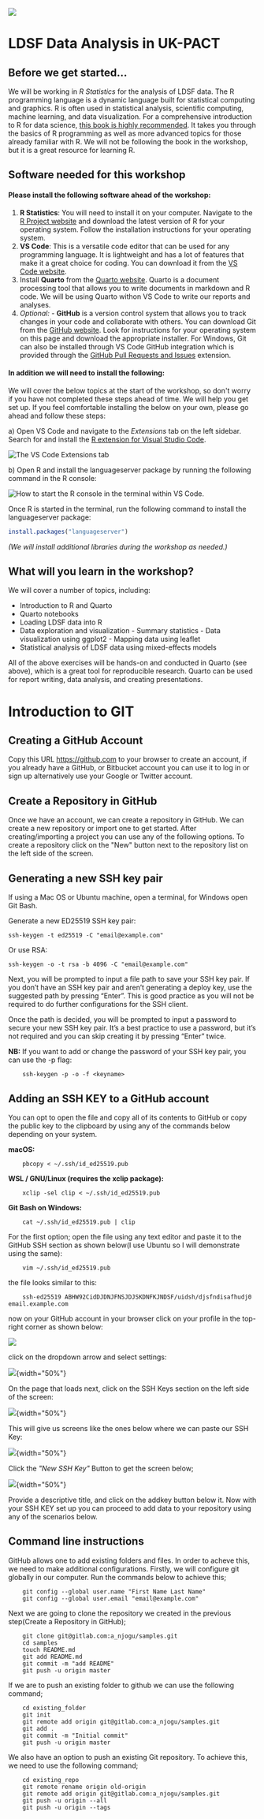 ![](figs/CIFOR-ICRAF_logo.png)

# LDSF Data Analysis in UK-PACT

## Before we get started...

We will be working in _R Statistics_ for the analysis of LDSF data. The R programming language is a dynamic language built for statistical computing and graphics. R is often used in statistical analysis, scientific computing, machine learning, and data visualization. For a comprehensive introduction to R for data science, [this book is highly recommended](https://r4ds.hadley.nz/). It takes you through the basics of R programming as well as more advanced topics for those already familiar with R. We will not be following the book in the workshop, but it is a great resource for learning R.

## Software needed for this workshop
#### Please install the following software ahead of the workshop:
1. **R Statistics**: You will need to install it on your computer. Navigate to the [R Project website](https://cloud.r-project.org/) and download the latest version of R for your operating system. Follow the installation instructions for your operating system.
2. **VS Code**: This is a versatile code editor that can be used for any programming language. It is lightweight and has a lot of features that make it a great choice for coding. You can download it from the [VS Code website](https://code.visualstudio.com/).
3. Install **Quarto** from the [Quarto website](https://quarto.org/). Quarto is a document processing tool that allows you to write documents in markdown and R code. We will be using Quarto withon VS Code to write our reports and analyses.
4. _Optional:_ - **GitHub** is a version control system that allows you to track changes in your code and collaborate with others. You can download Git from the [GitHub website](https://github.com/git-guides/install-git). Look for instructions for your operating system on this page and download the appropriate installer. For Windows, Git can also be installed through VS Code GitHub integration which is provided through the [GitHub Pull Requests and Issues](https://marketplace.visualstudio.com/items?itemName=GitHub.vscode-pull-request-github) extension.

#### In addition we will need to install the following:
We will cover the below topics at the start of the workshop, so don't worry if you have not completed these steps ahead of time. We will help you get set up. If you feel comfortable installing the below on your own, please go ahead and follow these steps:

a) Open VS Code and navigate to the _Extensions_ tab on the left sidebar. Search for and install the [R extension for Visual Studio Code](https://marketplace.visualstudio.com/items?itemName=REditorSupport.r).

![The VS Code Extensions tab](figs/vs_code_extensions.jpg)

b) Open R and install the languageserver package by running the following command in the R console:

![How to start the R console in the terminal within VS Code.](figs/vs_code_terminal_R.jpg)

Once R is started in the terminal, run the following command to install the languageserver package:

```R
install.packages("languageserver")
```

_(We will install additional libraries during the workshop as needed.)_

## What will you learn in the workshop?
We will cover a number of topics, including:
- Introduction to R and Quarto
- Quarto notebooks
- Loading LDSF data into R
- Data exploration and visualization
        - Summary statistics
        - Data visualization using ggplot2
        - Mapping data using leaflet
- Statistical analysis of LDSF data using mixed-effects models

All of the above exercises will be hands-on and conducted in Quarto (see above), which is a great tool for reproducible research. Quarto can be used for report writing, data analysis, and creating presentations.



# Introduction to GIT

## Creating a GitHub Account

Copy this URL https://github.com to your browser to create an account, if you already have a GitHub, or Bitbucket account you can use it to log in or sign up alternatively use your Google or Twitter account.

## Create a Repository in GitHub

Once we have an account, we can create a repository in GitHub. We can create a new repository or import one to get started. After creating/importing a project you can use any of the following options.
To create a repository click on the "New" button next to the repository list on the left side of the screen.

## Generating a new SSH key pair

If using a Mac OS or Ubuntu machine, open a terminal, for Windows open Git Bash.

Generate a new ED25519 SSH key pair:

~~~
ssh-keygen -t ed25519 -C "email@example.com"
~~~

Or use RSA:

~~~
ssh-keygen -o -t rsa -b 4096 -C "email@example.com"
~~~

Next, you will be prompted to input a file path to save your SSH key pair. If you don’t have an SSH key pair and aren’t generating a deploy key, use the suggested path by pressing “Enter”. This is good practice as you will not be required to do further configurations for the SSH client.

Once the path is decided, you will be prompted to input a password to secure your new SSH key pair. It’s a best practice to use a password, but it’s not required and you can skip creating it by pressing “Enter” twice.

__NB:__ If you want to add or change the password of your SSH key pair, you can use the -p flag:

~~~
	ssh-keygen -p -o -f <keyname>
~~~

## Adding an SSH KEY to a GitHub account

You can opt to open the file and copy all of its contents to GitHub or copy the public key to the clipboard by using any of the commands below depending on your system.

__macOS:__

~~~
 	pbcopy < ~/.ssh/id_ed25519.pub
~~~

__WSL / GNU/Linux (requires the xclip package):__

~~~
	xclip -sel clip < ~/.ssh/id_ed25519.pub
~~~

__Git Bash on Windows:__

~~~
	cat ~/.ssh/id_ed25519.pub | clip
~~~

For the first option; open the file using any text editor and paste it to the GitHub SSH section as shown below(I use Ubuntu so I will demonstrate using the same):

~~~
	vim ~/.ssh/id_ed25519.pub
~~~

the file looks similar to this:

~~~
    ssh-ed25519 ABHW92CidDJDNJFNSJDJSKDNFKJNDSF/uidsh/djsfndisafhudj0 email.example.com
~~~

now on your GitHub account in your browser click on your profile in the top-right corner as shown below:

![](figs/profile_sect.png)

click on the dropdown arrow and select settings:

![](figs/profile_dropdwn.png){width="50%"}

On the page that loads next, click on the SSH Keys section on the left side of the screen:

![](figs/sshKeys.png){width="50%"}

This will give us screens like the ones below where we can paste our SSH Key:

![](addsshbtn.png){width="50%"}

Click the _"New SSH Key"_ Button to get the screen below;

![](pastessh.png){width="50%"}

Provide a descriptive title, and click on the addkey button below it. Now with your SSH KEY set up you can proceed to add data to your repository using any of the scenarios below.

## Command line instructions

GitHub allows one to add existing folders and files. In order to acheve this, we need to make additional configurations. Firstly, we will configure git globally in our computer. Run the commands below to achieve this;

~~~
    git config --global user.name "First Name Last Name"
    git config --global user.email "email@example.com"
~~~

Next we are going to clone the repository we created in the previous step(Create a Repository in GitHub);

~~~
    git clone git@gitlab.com:a_njogu/samples.git
    cd samples
    touch README.md
    git add README.md
    git commit -m "add README"
    git push -u origin master
~~~

If we are to push an existing folder to github we can use the following command;

~~~
    cd existing_folder
    git init
    git remote add origin git@gitlab.com:a_njogu/samples.git
    git add .
    git commit -m "Initial commit"
    git push -u origin master
~~~

We also have an option to push an existing Git repository. To achieve this, we need to use the following command;


~~~
    cd existing_repo
    git remote rename origin old-origin
    git remote add origin git@gitlab.com:a_njogu/samples.git
    git push -u origin --all
    git push -u origin --tags
~~~
